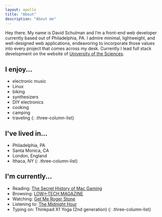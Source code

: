 ```yaml
---
layout: apollo
title: "About"
description: "About me"
---
```


Hey there. My name is David Schulman and I’m a front-end web developer currently based out of Philadelphia, PA. I admire minimal, lightweight, and well-designed web applications, endeavoring to incorporate those values into every project that comes across my desk. Currently I lead full stack development on the website of [University of the Sciences](https://www.usciences.edu/index.html).

## I enjoy...
- electronic music
- Linux
- biking
- synthesizers
- DIY electronics
- cooking
- camping
- traveling
{: .three-column-list}

## I've lived in...
- Philadelphia, PA
- Santa Monica, CA
- London, England
- Ithaca, NY
{: .three-column-list}

## I'm currently...
- Reading: [The Secret History of Mac Gaming](https://unbound.com/books/macgaming/)
- Browsing: [LOW←TECH MAGAZINE](https://solar.lowtechmagazine.com/)
- Watching: [Get Me Roger Stone](https://www.imdb.com/title/tt6714534/)
- Listening to: [The Midnight Hour](https://www.youtube.com/watch?v=0EaKiQ1WGAk&list=PLJLCTosMQk1DNOkdGKyrlsXQkLBE8CguO)
- Typing on: Thinkpad X1 Yoga (2nd generation)
{: .three-column-list}
